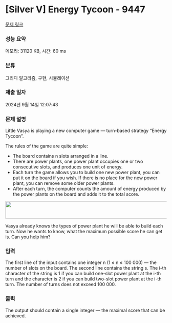 # [Silver V] Energy Tycoon - 9447 

[문제 링크](https://www.acmicpc.net/problem/9447) 

### 성능 요약

메모리: 31120 KB, 시간: 60 ms

### 분류

그리디 알고리즘, 구현, 시뮬레이션

### 제출 일자

2024년 9월 14일 12:07:43

### 문제 설명

<p>Little Vasya is playing a new computer game — turn-based strategy “Energy Tycoon”.</p>

<p>The rules of the game are quite simple:</p>

<ul>
	<li>The board contains n slots arranged in a line.</li>
	<li>There are power plants, one power plant occupies one or two consecutive slots, and produces one unit of energy.</li>
	<li>Each turn the game allows you to build one new power plant, you can put it on the board if you wish. If there is no place for the new power plant, you can remove some older power plants.</li>
	<li>After each turn, the computer counts the amount of energy produced by the power plants on the board and adds it to the total score.</li>
</ul>

<p style="text-align: center;"><img alt="" src="https://www.acmicpc.net/upload/images2/enegrgytycoon.png" style="height:54px; width:545px"></p>

<p>Vasya already knows the types of power plant he will be able to build each turn. Now he wants to know, what the maximum possible score he can get is. Can you help him?</p>

### 입력 

 <p>The first line of the input contains one integer n (1 ≤ n ≤ 100 000) — the number of slots on the board. The second line contains the string s. The i-th character of the string is 1 if you can build one-slot power plant at the i-th turn and the character is 2 if you can build two-slot power plant at the i-th turn. The number of turns does not exceed 100 000.</p>

### 출력 

 <p>The output should contain a single integer — the maximal score that can be achieved.</p>

